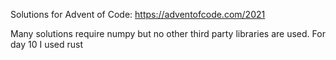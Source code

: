 Solutions for Advent of Code: https://adventofcode.com/2021

Many solutions require numpy but no other third party libraries are used. For day 10 I used rust
